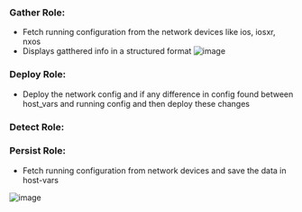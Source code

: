 ### Gather Role: 

- Fetch running configuration from the network devices like ios, iosxr, nxos
- Displays gatthered info in a structured format
![image](https://github.com/user-attachments/assets/0f719085-7031-4eb2-8b42-fb9c56175485)

### Deploy Role:

- Deploy the network config and if any difference in config found between host_vars and running config and then deploy these changes

### Detect Role:


### Persist Role:

- Fetch running configuration from network devices and save the data in host-vars

![image](https://github.com/user-attachments/assets/5bce87c3-3f32-4ee1-88ea-e1b2d70e2a7c)
